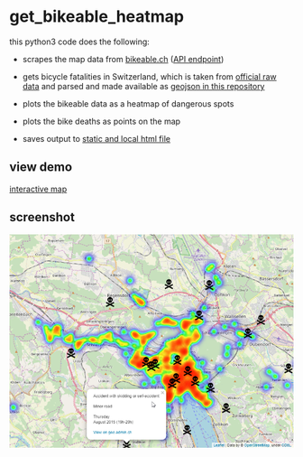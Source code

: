 # get_bikeable_heatmap

this python3 code does the following:

+ scrapes the map data from [bikeable.ch](https://bikeable.ch/map) ([API endpoint](https://backend.bikeable.ch/api/v2/cachedlightentries))

+ gets bicycle fatalities in Switzerland, which is taken from [official raw data](https://data.geo.admin.ch/ch.astra.unfaelle-personenschaeden_alle/) and parsed and made available as [geojson in this repository](https://github.com/philshem/swiss_bike_deaths/blob/master/swiss_bike_deaths.geojson)

+ plots the bikeable data as a heatmap of dangerous spots

+ plots the bike deaths as points on the map

+ saves output to [static and local html file](https://github.com/philshem/get_bikes/blob/master/get_bikeable_heatmap/html/heatmap.html)

## view demo

[interactive map](https://raw.githack.com/philshem/get_bikes/master/get_bikeable_heatmap/html/heatmap.html)

## screenshot

![screenshot of heatmap](https://raw.githubusercontent.com/philshem/get_bikes/master/get_bikeable_heatmap/html/heatmap_screenshot.png)
